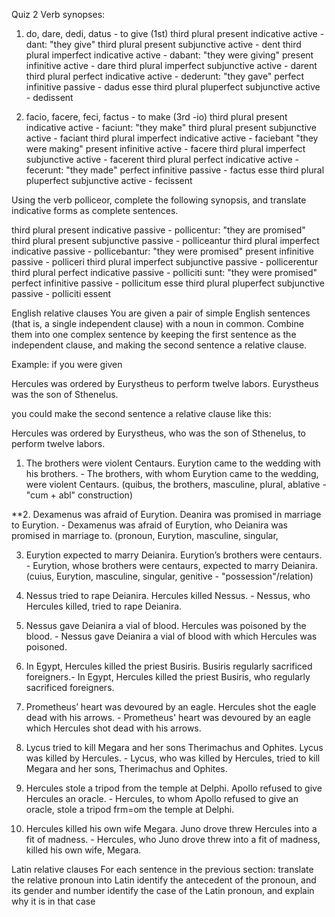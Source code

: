 Quiz 2
Verb synopses:
1. do, dare, dedi, datus - to give (1st)
third plural present indicative active - dant: "they give"
third plural present subjunctive active - dent
third plural imperfect indicative active - dabant: "they were giving"
present infinitive active - dare
third plural imperfect subjunctive active - darent
third plural perfect indicative active - dederunt: "they gave"
perfect infinitive passive - dadus esse
third plural pluperfect subjunctive active - dedissent

2. facio, facere, feci, factus - to make (3rd -io)
third plural present indicative active - faciunt: "they make"
third plural present subjunctive active - faciant
third plural imperfect indicative active - faciebant "they were making"
present infinitive active - facere
third plural imperfect subjunctive active - facerent
third plural perfect indicative active - fecerunt: "they made"
perfect infinitive passive - factus esse
third plural pluperfect subjunctive active - fecissent

Using the verb polliceor, complete the following synopsis, and translate indicative forms as complete sentences.

third plural present indicative passive - pollicentur: "they are promised"
third plural present subjunctive passive - polliceantur
third plural imperfect indicative passive - pollicebantur: "they were promised" 
present infinitive passive - polliceri
third plural imperfect subjunctive passive - pollicerentur
third plural perfect indicative passive - polliciti sunt: "they were promised"
perfect infinitive passive - pollicitum esse
third plural pluperfect subjunctive passive - polliciti essent

English relative clauses
You are given a pair of simple English sentences (that is, a single independent clause) with a noun in common. Combine them into one complex sentence by keeping the first sentence as the independent clause, and making the second sentence a relative clause.

Example: if you were given

Hercules was ordered by Eurystheus to perform twelve labors. Eurystheus was the son of Sthenelus.

you could make the second sentence a relative clause like this:

Hercules was ordered by Eurystheus, who was the son of Sthenelus, to perform twelve labors.

1. The brothers were violent Centaurs. Eurytion came to the wedding with his brothers. - The brothers, with whom Eurytion came to the wedding, were violent Centaurs. 
(quibus, the brothers, masculine, plural, ablative - "cum + abl" construction)

**2. Dexamenus was afraid of Eurytion. Deanira was promised in marriage to Eurytion. - Dexamenus was afraid of Eurytion, who Deianira was promised in marriage to. (pronoun, Eurytion, masculine, singular, 

3. Eurytion expected to marry Deianira. Eurytion’s brothers were centaurs. - Eurytion, whose brothers were centaurs, expected to marry Deianira. (cuius, Eurytion, masculine, singular, genitive - "possession"/relation)

4. Nessus tried to rape Deianira. Hercules killed Nessus. - Nessus, who Hercules killed, tried to rape Deianira.

5. Nessus gave Deianira a vial of blood. Hercules was poisoned by the blood. - Nessus gave Deianira a vial of blood with which Hercules was poisoned.

6. In Egypt, Hercules killed the priest Busiris. Busiris regularly sacrificed foreigners.- In Egypt, Hercules killed the priest Busiris, who regularly sacrificed foreigners. 

7. Prometheus’ heart was devoured by an eagle. Hercules shot the eagle dead with his arrows. - Prometheus' heart was devoured by an eagle which Hercules shot dead with his arrows. 

8. Lycus tried to kill Megara and her sons Therimachus and Ophites. Lycus was killed by Hercules. - Lycus, who was killed by Hercules, tried to kill Megara and her sons, Therimachus and Ophites. 

9. Hercules stole a tripod from the temple at Delphi. Apollo refused to give Hercules an oracle. - Hercules, to whom Apollo refused to give an oracle, stole a tripod frm=om the temple at Delphi.

10. Hercules killed his own wife Megara. Juno drove threw Hercules into a fit of madness. - Hercules, who Juno drove threw into a fit of madness, killed his own wife, Megara.

Latin relative clauses
For each sentence in the previous section:
translate the relative pronoun into Latin
identify the antecedent of the pronoun, and its gender and number
identify the case of the Latin pronoun, and explain why it is in that case
